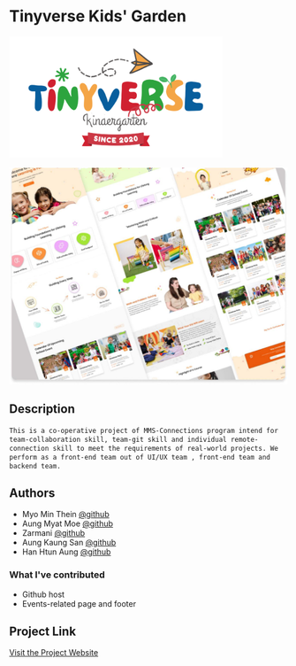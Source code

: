 # Tinyverse Kids' Garden

![Project Logo or Screenshot](/src/assets/logo.svg)


![Project Preview](/src/assets/kid-garden_preview.jpg)
## Description

    This is a co-operative project of MMS-Connections program intend for team-collaboration skill, team-git skill and individual remote-connection skill to meet the requirements of real-world projects. We perform as a front-end team out of UI/UX team , front-end team and backend team.




## Authors

* Myo Min Thein  [@github](https://github.com/Vee-Scored)
* Aung Myat Moe [@github](https://github.com/blankverse123000)
* Zarmani [@github](https://github.com/zarmani-dev)
* Aung Kaung San [@github](https://github.com/ArrKuu77)
* Han Htun Aung [@github](https://github.com/Hanhtunaung97)

### What I've contributed

* Github host
* Events-related page and footer


## Project Link

[Visit the Project Website](https://tinyverse-mcf3.netlify.app)



